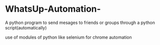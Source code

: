 # WhatsUp-Automation-
A python program to send mesages to friends or groups through a python script(automatically)

use of modules of python like selenium for chrome automation
